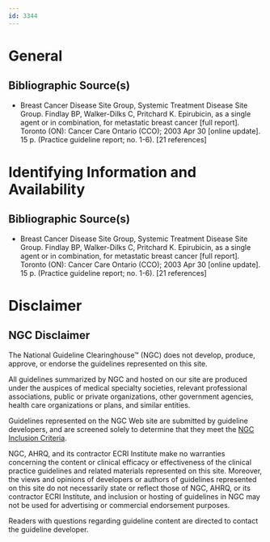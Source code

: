 ```yaml
---
id: 3344
---
```


# General

## Bibliographic Source(s)

- Breast Cancer Disease Site Group, Systemic Treatment Disease Site Group. Findlay BP, Walker-Dilks C, Pritchard K. Epirubicin, as a single agent or in combination, for metastatic breast cancer [full report]. Toronto (ON): Cancer Care Ontario (CCO); 2003 Apr 30 [online update]. 15 p. (Practice guideline report; no. 1-6). [21 references]

# Identifying Information and Availability

## Bibliographic Source(s)

- Breast Cancer Disease Site Group, Systemic Treatment Disease Site Group. Findlay BP, Walker-Dilks C, Pritchard K. Epirubicin, as a single agent or in combination, for metastatic breast cancer [full report]. Toronto (ON): Cancer Care Ontario (CCO); 2003 Apr 30 [online update]. 15 p. (Practice guideline report; no. 1-6). [21 references]

# Disclaimer

## NGC Disclaimer

The National Guideline Clearinghouse™ (NGC) does not develop, produce, approve, or endorse the guidelines represented on this site.

All guidelines summarized by NGC and hosted on our site are produced under the auspices of medical specialty societies, relevant professional associations, public or private organizations, other government agencies, health care organizations or plans, and similar entities.

Guidelines represented on the NGC Web site are submitted by guideline developers, and are screened solely to determine that they meet the [NGC Inclusion Criteria](/help-and-about/summaries/inclusion-criteria).

NGC, AHRQ, and its contractor ECRI Institute make no warranties concerning the content or clinical efficacy or effectiveness of the clinical practice guidelines and related materials represented on this site. Moreover, the views and opinions of developers or authors of guidelines represented on this site do not necessarily state or reflect those of NGC, AHRQ, or its contractor ECRI Institute, and inclusion or hosting of guidelines in NGC may not be used for advertising or commercial endorsement purposes.

Readers with questions regarding guideline content are directed to contact the guideline developer.

